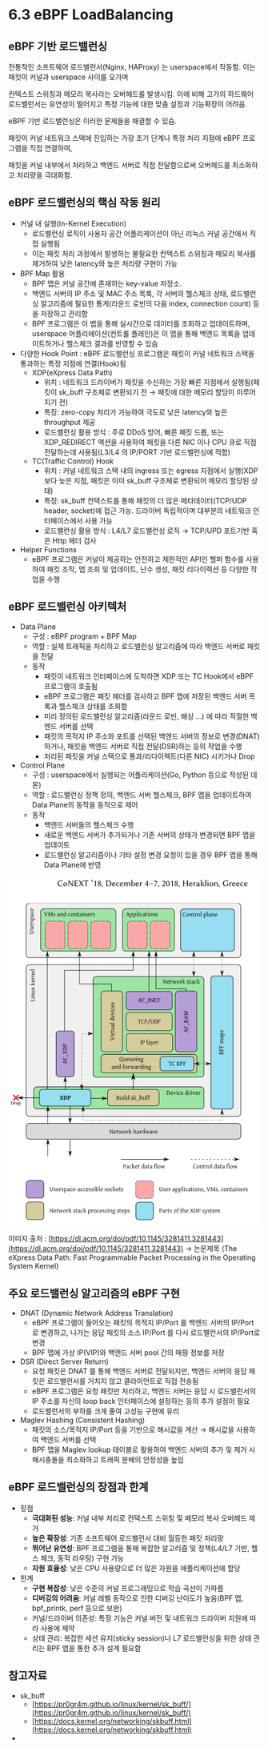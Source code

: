 # 6.3 eBPF LoadBalancing

## eBPF 기반 로드밸런싱

전통적인 소프트웨어 로드밸런서(Nginx, HAProxy) 는 userspace에서 작동함. 이는 패킷이 커널과 userspace 사이를 오가며

컨텍스트 스위칭과 메모리 복사라는 오버헤드를 발생시킴. 이에 비해 고가의 하드웨어 로드밸런서는 유연성이 떨어지고 특정 기능에 대한 맞춤 설정과 기능확장이 어려움.

eBPF 기반 로드밸런싱은 이러한 문제들을 해결할 수 있슴.

패킷이 커널 네트워크 스택에 진입하는 가장 초기 단계나 특정 처리 지점에 eBPF 프로그램을 직접 연결하여,

패킷을 커널 내부에서 처리하고 백엔드 서버로 직접 전달함으로써 오버헤드를 최소화하고 처리량을 극대화함.

## eBPF 로드밸런싱의 핵심 작동 원리

- 커널 내 실행(In-Kernel Execution)
    - 로드밸런싱 로직이 사용자 공간 어플리케이션이 아닌 리눅스 커널 공간에서 직접 실행됨
    - 이는 패킷 처리 과정에서 발생하는 불필요한 컨텍스트 스위칭과 메모리 복사를 제거하여 낮은 latency와 높은 처리량 구현이 가능
- BPF Map 활용
    - BPF 맵은 커널 공간에 존재하는 key-value 저장소.
    - 백엔드 서버의 IP 주소 및 MAC 주소 목록, 각 서버의 헬스체크 상태, 로드밸런싱 알고리즘에 필요한 통게(라운드 로빈의 다음 index, connection count) 등을 저장하고 관리함
    - BPF 프로그램은 이 뱁을 통해 실시간으로 데이터를 조회하고 업데이트하며, userspace 어플리에이션(컨트롤 플레인)은 이 맵을 통해 백엔드 목록을 업데이트하거나 헬스체크 결과를 반영할 수 있슴
- 다양한 Hook Point : eBPF 로드밸런싱 프로그램은 패킷이 커널 네트워크 스택을 통과하는 특정 지점에 연결(Hook)됨
    - XDP(eXpress Data Path)
        - 위치 : 네트워크 드라이버가 패킷을 수신하는 가장 빠른 지점에서 실행됨(패킷이 sk_buff 구조체로 변환되기 전 → 패킷에 대한 메모리 할당이 이루어지기 전)
        - 특징: zero-copy 처리가 가능하여 극도로 낮은 latency와 높은 throughput 제공
        - 로드밸런싱 활용 방식 : 주로 DDoS 방어, 빠른 패킷 드롭, 또는 XDP_REDIRECT 액션을 사용하여 패킷을 다른 NIC 이나 CPU 큐로 직접 전달하는데 사용됨(L3/L4 의 IP/PORT 기반 로드밸런싱에 적합)
    - TC(Traffic Control) Hook
        - 위치 : 커널 네트워크 스택 내의 ingress 또는 egress 지점에서 실행(XDP 보다 늦은 지점, 패킷은 이미 sk_buff 구조체로 변환되어 메모리 할당된 상태)
        - 특징: sk_buff 컨텍스트를 통해 패킷의 더 많은 메타데이터(TCP/UDP header, socket)에 접근 가능. 드라이버 독립적이며 대부분의 네트워크 인터페이스에서 사용 가능
        - 로드밸런싱 활용 방식 : L4/L7 로드밸런싱 로직 → TCP/UPD 포트기반 혹은 Http 헤더 검사
- Helper Functions
    - eBPF 프로그램은 커널이 제공하는 안전하고 제한적인 API인 헬퍼 함수를 사용하여 패킷 조작, 맵 조회 및 업데이트, 난수 생성, 패킷 리다이렉션 등 다양한 작업을 수행

## eBPF 로드밸런싱 아키텍처

- Data Plane
    - 구성 : eBPF program + BPF Map
    - 역할 : 실제 트래픽을 처리하고 로드밸런싱 알고리즘에 따라 백엔드 서버로 패킷을 전달
    - 동작
        - 패킷이 네트워크 인터페이스에 도착하면 XDP 또는 TC Hook에서 eBPF 프로그램이 호출됨
        - eBPF 프로그램은 패킷 헤더를 검사하고 BPF 맵에 저장된 백엔드 서버 목록과 헬스체크 상태를 조회함
        - 미리 정의된 로드밸런싱 알고리즘(라운드 로빈, 해싱 …) 에 따라 적절한 백엔드 서버를 선택
        - 패킷의 목적지 IP 주소와 포트를 선택된 백엔드 서버의 정보로 변경(DNAT)하거나, 패킷을 백엔드 서버로 직접 전달(DSR)하는 등의 작업을 수행
        - 처리된 패킷을 커널 스택으로 통과/리다이렉트(다른 NIC) 시키거나 Drop
- Control Plane
    - 구성 : userspace에서 실행되는 어플리케이션(Go, Python 등으로 작성된 데몬)
    - 역할 : 로드밸런싱 정책 정의, 백엔드 서버 헬스체크, BPF 맵을 업데이트하여 Data Plane의 동작을 동적으로 제어
    - 동작
        - 백엔드 서버들의 헬스체크 수행
        - 새로운 백엔드 서버가 추가되거나 기존 서버의 상태가 변경되면 BPF 맵을 업데이트
        - 로드밸런싱 알고리즘이나 기타 설정 변경 요청이 있을 경우 BPF 맵을 통해 Data Plane에 반영

![Screenshot from 2025-07-03 11-15-13.png](resource/Screenshot_from_2025-07-03_11-15-13.png)

이미지 출처 : [https://dl.acm.org/doi/pdf/10.1145/3281411.3281443](https://dl.acm.org/doi/pdf/10.1145/3281411.3281443) → 논문제목 (The eXpress Data Path: Fast Programmable Packet Processing in the Operating System Kernel)

## 주요 로드밸런싱 알고리즘의 eBPF 구현

- DNAT (Dynamic Network Address Translation)
    - eBPF 프로그램이 들어오는 패킷의 목적지 IP/Port 를 백엔드 서버의 IP/Port 로 변경하고, 나가는 응답 패킷의 소스 IP/Port 를 다시 로드밸런서의 IP/Port로 변경
    - BPF 맵에 가상 IP(VIP)와 백엔드 서버 pool 간의 매핑 정보를 저장
- DSR (Direct Server Return)
    - 요청 패킷은 DNAT 를 통해 백엔드 서버로 전달되지만, 백엔드 서버의 응답 패킷은 로드밸런서를 거치지 않고 클라이언트로 직접 전송됨
    - eBPF 프로그램은 요청 패킷만 처리하고, 백엔드 서버는 응답 시 로드밸런서의 IP 주소를 자신의 loop back 인터페이스에 설정하는 등의 추가 설정이 필요
    - 로드밸런서의 부하를 크게 줄여 고성능 구현에 유리
- Maglev Hashing (Consistent Hashing)
    - 패킷의 소스/목적지 IP/Port 등을 기반으로 해시값을 계산 → 해시값을 사용하여 백엔드 서버를 선택
    - BPF 맵을 Maglev lookup 테이블로 활용하여 백엔드 서버의 추가 및 제거 시 해시충돌을 최소화하고 트래픽 분배의 안정성을 높임

## eBPF 로드밸런싱의 장점과 한계

- 장점
    - **극대화된 성능**: 커널 내부 처리로 컨텍스트 스위칭 및 메모리 복사 오버헤드 제거
    - **높은 확장성**: 기존 소프트웨어 로드밸런서 대비 월등한 패킷 처리량
    - **뛰어난 유연성**: BPF 프로그램을 통해 복잡한 알고리즘 및 정책(L4/L7 기반, 헬스 체크, 동적 라우팅) 구현 가능
    - **자원 효율성**: 낮은 CPU 사용량으로 더 많은 자원을 애플리케이션에 할당
- 한계
    - **구현 복잡성**: 낮은 수준의 커널 프로그래밍으로 학습 곡선이 가파름
    - **디버깅의 어려움**: 커널 레벨 동작으로 인한 디버깅 난이도가 높음(BPF 맵, bpf_printk, perf 등으로 보완)
    - 커널/드라이버 의존성: 특정 기능은 커널 버전 및 네트워크 드라이버 지원에 따라 사용에 제약
    - 상태 관리: 복잡한 세션 유지(sticky session)나 L7 로드밸런싱을 위한 상태 관리는 BPF 맵을 통한 추가 설계 필요함

## 참고자료

- sk_buff
    - [https://pr0gr4m.github.io/linux/kernel/sk_buff/](https://pr0gr4m.github.io/linux/kernel/sk_buff/)
    - [https://docs.kernel.org/networking/skbuff.html](https://docs.kernel.org/networking/skbuff.html)
-
